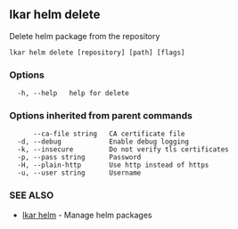 ## lkar helm delete

Delete helm package from the repository

```
lkar helm delete [repository] [path] [flags]
```

### Options

```
  -h, --help   help for delete
```

### Options inherited from parent commands

```
      --ca-file string   CA certificate file
  -d, --debug            Enable debug logging
  -k, --insecure         Do not verify tls certificates
  -p, --pass string      Password
  -H, --plain-http       Use http instead of https
  -u, --user string      Username
```

### SEE ALSO

* [lkar helm](lkar_helm.md)	 - Manage helm packages


